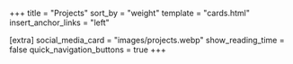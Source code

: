 +++
title = "Projects"
sort_by = "weight"
template = "cards.html"
insert_anchor_links = "left"

[extra]
social_media_card = "images/projects.webp"
show_reading_time = false
quick_navigation_buttons = true
+++
